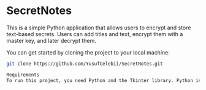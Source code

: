 # SecretNotes
This is a simple Python application that allows users to encrypt and store text-based secrets. Users can add titles and text, encrypt them with a master key, and later decrypt them.

You can get started by cloning the project to your local machine:

```bash
git clone https://github.com/YusufCelebii/SecretNotes.git

Requirements
To run this project, you need Python and the Tkinter library. Python is usually pre-installed on most operating systems. Tkinter is part of Python 3, so you typically don't need to install it separately.

